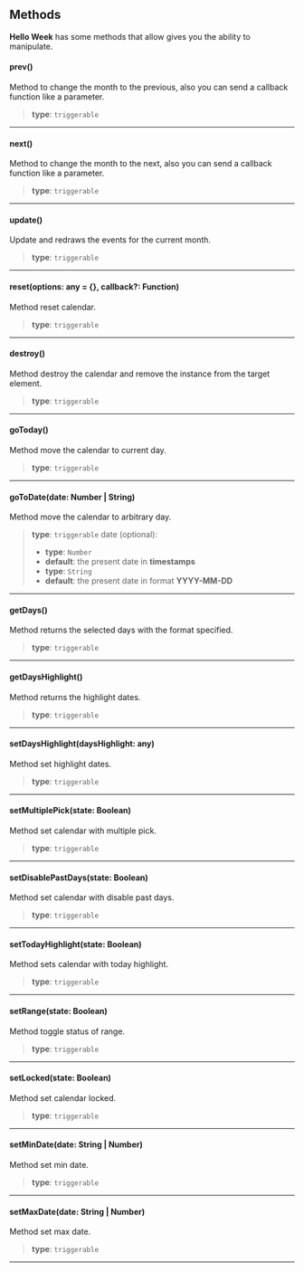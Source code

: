 ## Methods
**Hello Week** has some methods that allow gives you the ability to manipulate.

#### prev()
Method to change the month to the previous, also you can send a callback function like a parameter.

> **type**: `triggerable`

---

#### next()
Method to change the month to the next, also you can send a callback function like a parameter.

> **type**: `triggerable`

---

#### update()
Update and redraws the events for the current month.

> **type**: `triggerable`

---

#### reset(options: any = {}, callback?: Function)
Method reset calendar.

> **type**: `triggerable`

---

#### destroy()
Method destroy the calendar and remove the instance from the target element.

> **type**: `triggerable`

---

#### goToday()
Method move the calendar to current day.

> **type**: `triggerable`

---

#### goToDate(date: Number | String)
Method move the calendar to arbitrary day.

> **type**: `triggerable`
> date (optional):
>  - **type**: `Number`
>  - **default**: the present date in **timestamps**
>  - **type**: `String`
>  - **default**: the present date in format **YYYY-MM-DD**

---

#### getDays()
Method returns the selected days with the format specified.

> **type**: `triggerable`

---

#### getDaysHighlight()
Method returns the highlight dates.

> **type**: `triggerable`

---

#### setDaysHighlight(daysHighlight: any)
Method set highlight dates.

> **type**: `triggerable`

---

#### setMultiplePick(state: Boolean)
Method set calendar with multiple pick.

> **type**: `triggerable`

---

#### setDisablePastDays(state: Boolean)
Method set calendar with disable past days.

> **type**: `triggerable`

---

#### setTodayHighlight(state: Boolean)
Method sets calendar with today highlight.

> **type**: `triggerable`

---

#### setRange(state: Boolean)
Method toggle status of range.

> **type**: `triggerable`

---

#### setLocked(state: Boolean)
Method set calendar locked.

> **type**: `triggerable`

---


#### setMinDate(date: String | Number)
Method set min date.

> **type**: `triggerable`

---


#### setMaxDate(date: String | Number)
Method set max date.

> **type**: `triggerable`

---
